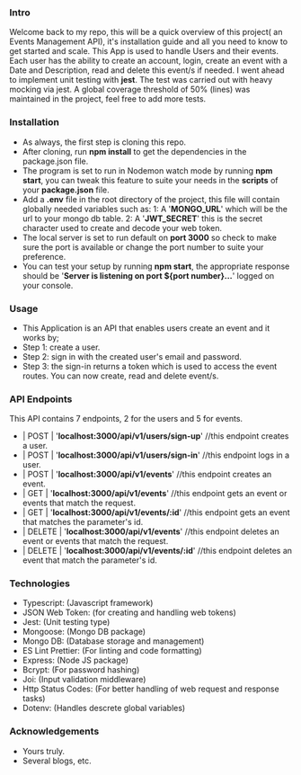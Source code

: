 ### Intro
Welcome back to my repo, this will be a quick overview of this project( an Events Management API), it's installation guide and all you need to know to get started and scale.
This App is used to handle Users and their events. Each user has the ability to create an account, login, create an event with a Date and Description, read and delete this event/s if needed.
I went ahead to implement unit testing with **jest**. The test was carried out with heavy mocking via jest. A global coverage threshold of 50% (lines) was maintained in the project, feel free to add more tests.

### Installation
- As always, the first step is cloning this repo.
- After cloning, run **npm install** to get the dependencies in the package.json file.
- The program is set to run in Nodemon watch mode by running **npm  start**, you can tweak this feature to suite your needs in the **scripts** of your **package.json** file.
- Add a **.env** file in the root directory of the project, this file will contain globally needed variables such as:
1: A '**MONGO_URL**' which will be the url to your mongo db table.
2: A '**JWT_SECRET**' this is the secret character used to create and decode your web token.
- The local server is set to run default on **port 3000** so check to make sure the port is available or change the port number to suite your preference.
- You can test your setup by running **npm start**, the appropriate response should be '**Server is listening on port ${port number}...**' logged on your console.

### Usage
- This Application is an API that enables users create an event and it works by;
- Step 1: create a user.
- Step 2: sign in with the created user's email and password.
- Step 3: the sign-in returns a token which is used to access the event routes. You can now create, read and delete event/s.

### API Endpoints
This API contains 7 endpoints, 2 for the users and 5 for events.
- | POST | '**localhost:3000/api/v1/users/sign-up**'  //this endpoint creates a user.
- | POST | '**localhost:3000/api/v1/users/sign-in**'  //this endpoint logs in a user.
- | POST | '**localhost:3000/api/v1/events**'  //this endpoint creates an event.
- | GET | '**localhost:3000/api/v1/events**'  //this endpoint gets an event or events that match the request.
- | GET | '**localhost:3000/api/v1/events/:id**'  //this endpoint gets an event that matches the parameter's id.
- | DELETE | '**localhost:3000/api/v1/events**'  //this endpoint deletes an event or events that match the request.
- | DELETE | '**localhost:3000/api/v1/events/:id**'  //this endpoint deletes an event that match the parameter's id.

### Technologies
- Typescript: (Javascript framework)
- JSON Web Token: (for creating and handling web tokens)
- Jest: (Unit testing type)
- Mongoose: (Mongo DB package)
- Mongo DB: (Database storage and management)
- ES Lint Prettier: (For linting and code formatting)
- Express: (Node JS package)
- Bcrypt: (For password hashing)
- Joi: (Input validation middleware)
- Http Status Codes: (For better handling of web request and response tasks)
- Dotenv: (Handles descrete global variables)

### Acknowledgements
- Yours truly.
- Several blogs,  etc.